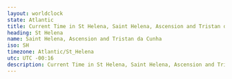 ```yaml
---
layout: worldclock
state: Atlantic
title: Current Time in St Helena, Saint Helena, Ascension and Tristan da Cunha
heading: St Helena
name: Saint Helena, Ascension and Tristan da Cunha
iso: SH
timezone: Atlantic/St_Helena
utc: UTC -00:16
description: Current Time in St Helena, Saint Helena, Ascension and Tristan da Cunha [Live], Atlantic. Live update now time in St Helena, timezone Atlantic/St_Helena, UTC -00:16, Country ISO code & Current Local Time.
---
```


